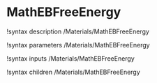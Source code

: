 <!-- MOOSE Documentation Stub: Remove this when content is added. -->

# MathEBFreeEnergy

!syntax description /Materials/MathEBFreeEnergy

!syntax parameters /Materials/MathEBFreeEnergy

!syntax inputs /Materials/MathEBFreeEnergy

!syntax children /Materials/MathEBFreeEnergy
